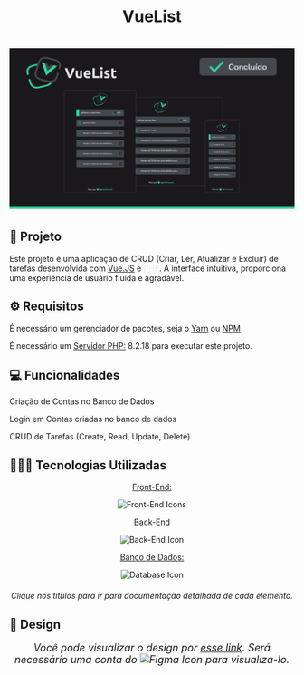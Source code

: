 <h1 align="center"> VueList </h1>

<h1 align="center">

![Logo](./app/public/Vue.png)

</h1>

<h2> 🚀 Projeto </h2>

<p> Este projeto é uma aplicação de CRUD (Criar, Ler, Atualizar e Excluir) de tarefas desenvolvida com <a href="https://br.vuejs.org/">Vue.JS</a> e <a href="https://www.php.net/" style="color: #EEEDF0;">PHP</a>. A interface intuitiva, proporciona uma experiência de usuário fluida e agradável. </p>

<h2> ⚙️ Requisitos </h2>

<p> É necessário um gerenciador de pacotes, seja o <a href="https://yarnpkg.com/">Yarn</a> ou <a href="https://www.npmjs.com/">NPM</a> </p>

<p>É necessário um <a href="https://www.php.net/manual/pt_BR/features.commandline.webserver.php">Servidor PHP:</a> 8.2.18 para executar este projeto.</p>

<h2> 💻 Funcionalidades </h2>
<p> Criação de Contas no Banco de Dados </p>
<p> Login em Contas criadas no banco de dados</p>
<p> CRUD de Tarefas <span>(Create, Read, Update, Delete)</span></p>

<h2> 👨🏽‍💻 Tecnologias Utilizadas </h2>
<p align="center"> <a href="./app/README.md">Front-End:</a></p>

<p align="center">
    <img src="https://skillicons.dev/icons?i=js,vue,css" alt="Front-End Icons"/> 
</p>

<p align="center"> <a href="./database/README.MD">Back-End</a></p>

<p align="center">
    <img src="https://skillicons.dev/icons?i=php" alt="Back-End Icon"/> 
</p>

<p align="center"> <a href="./database/README.MD">Banco de Dados:</a></p>

<p align="center">
    <img src="https://skillicons.dev/icons?i=mysql" alt="Database Icon"/> 
</p>

    


  <p align="center" style="font-style: italic; margin-top: 20px; "> Clique nos titulos para ir para documentação detalhada de cada elemento.</p>

<h2>  🎨 Design </h2>
<p align="center" style="font-style: italic; font-size: 18px"> Você pode visualizar o design por <a href="https://www.figma.com/design/ByThIILkmSu8E7rxmTIPZ2/VueList?node-id=1-12&t=yhjQF9Ep3mswY61k-1">esse link</a>. Será necessário uma conta do  <img src="https://skillicons.dev/icons?i=figma" alt="Figma Icon"/> para visualiza-lo. </p>
</p>
